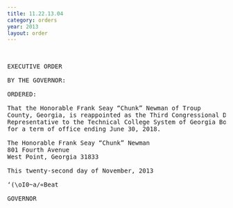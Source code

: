 ```yaml
---
title: 11.22.13.04
category: orders
year: 2013
layout: order
---
```


<pre> 

EXECUTIVE ORDER

BY THE GOVERNOR:

ORDERED:

That the Honorable Frank Seay “Chunk” Newman of Troup
County, Georgia, is reappointed as the Third Congressional District
Representative to the Technical College System of Georgia Board,
for a term of office ending June 30, 2018.

The Honorable Frank Seay “Chunk” Newman
801 Fourth Avenue
West Point, Georgia 31833

This twenty-second day of November, 2013

‘(\oI0~a/«Beat

GOVERNOR

</pre>
